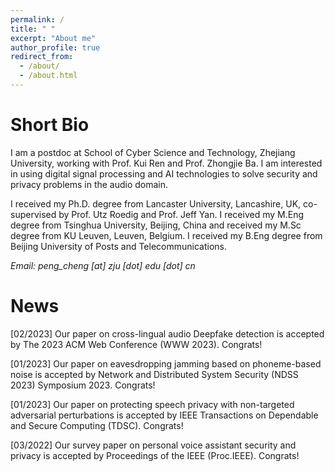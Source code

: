 ```yaml
---
permalink: /
title: " "
excerpt: "About me"
author_profile: true
redirect_from: 
  - /about/
  - /about.html
---
```


Short Bio
======

I am a postdoc at School of Cyber Science and Technology, Zhejiang University, working with Prof. Kui Ren and Prof. Zhongjie Ba. I am interested in using digital signal processing and AI technologies to solve security and privacy problems in the audio domain. 

I received my Ph.D. degree from Lancaster University, Lancashire, UK, co-supervised by Prof. Utz Roedig and Prof. Jeff Yan. I received my M.Eng degree from Tsinghua University, Beijing, China and received my M.Sc degree from KU Leuven, Leuven, Belgium. I received my B.Eng degree from Beijing University of Posts and Telecommunications. 

<em>Email: peng_cheng [at] zju [dot] edu [dot] cn</em>





News
======

[02/2023] Our paper on cross-lingual audio Deepfake detection is accepted by The 2023 ACM Web Conference (WWW 2023). Congrats! 

[01/2023] Our paper on eavesdropping jamming based on phoneme-based noise is accepted by Network and Distributed System Security (NDSS 2023) Symposium 2023. Congrats!

[01/2023] Our paper on protecting speech privacy with non-targeted adversarial perturbations is accepted by IEEE Transactions on Dependable and Secure Computing (TDSC). Congrats!

[03/2022] Our survey paper on personal voice assistant security and privacy is accepted by Proceedings of the IEEE (Proc.IEEE). Congrats!



